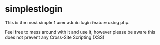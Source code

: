 # simplestlogin
This is the most simple 1 user admin login feature using php.

Feel free to mess around with it and use it, however please be aware this does not prevent any Cross-Site Scripting (XSS)
